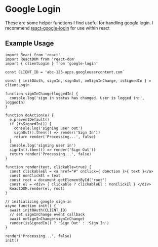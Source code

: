 # Google Login

These are some helper functions I find useful for handling google login. I recommend [react-google-login](https://github.com/anthonyjgrove/react-google-login) for use within react

## Example Usage

```
import React from 'react'
import ReactDOM from 'react-dom'
import { clientLogin } from 'google-login'

const CLIENT_ID = 'abc-123-apps.googleusercontent.com`

const { initOAuth, signIn, signOut, onSignInChange, isSignedIn } = clientLogin

function signInChange(loggedIn) {
  console.log('sign in status has changed. User is logged in:', loggedIn)
}

function doAction(e) {
  e.preventDefault()
  if (isSignedIn()) {
    console.log('signing user out')
    signOut().then(() => render('Sign In'))
    return render('Processing...', false)
  }
  console.log('signing user in')
  signIn().then(() => render('Sign Out'))
  return render('Processing...', false)
}

function render(text, clickable=true) {
  const clickableEl = <a href="#" onClick={ doAction }>{ text }</a>
  const nonClickEl = text
  const root = document.getElementById('root')
  const el = <div> { clickable ? clickableEl : nonClickEl } </div>
  ReactDOM.render(el, root)
}

// initializing google sign-in
async function init() {
  await initOAuth(CLIENT_ID)
  // set signInChange event callback
  await onSignInChange(signInChange)
  render(isSignedIn() ? 'Sign Out' : 'Sign In')
}

render('Processing...', false)
init()
```
